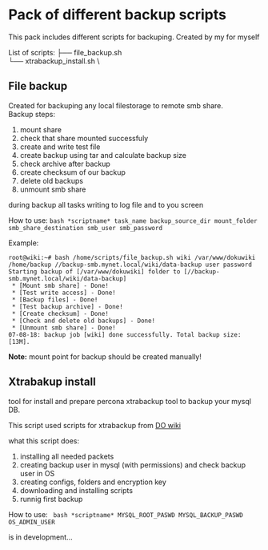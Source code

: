 # Pack of different backup scripts

This pack includes different scripts for backuping. Created by my for myself

List of scripts:
├── file_backup.sh \
└── xtrabackup_install.sh \

## File backup

Created for backuping any local filestorage to remote smb share. \
Backup steps:
1. mount share
2. check that share mounted successfuly
3. create and write test file
4. create backup using tar and calculate backup size
5. check archive after backup
6. create checksum of our backup
7. delete old backups
8. unmount smb share

during backup all tasks writing to log file and to you screen

How to use: ```bash *scriptname* task_name backup_source_dir mount_folder smb_share_destination smb_user smb_password```

Example:
```
root@wiki:~# bash /home/scripts/file_backup.sh wiki /var/www/dokuwiki /home/backup //backup-smb.mynet.local/wiki/data-backup user password
Starting backup of [/var/www/dokuwiki] folder to [//backup-smb.mynet.local/wiki/data-backup]
 * [Mount smb share] - Done!
 * [Test write access] - Done!
 * [Backup files] - Done!
 * [Test backup archive] - Done!
 * [Create checksum] - Done!
 * [Check and delete old backups] - Done!
 * [Unmount smb share] - Done!
07-08-18: backup job [wiki] done successfully. Total backup size: [13M]. 

```
**Note:** mount point for backup should be created manually!

## Xtrabakup install

tool for install and prepare percona xtrabackup tool to backup your mysql DB.

This script used scripts for xtrabackup from [DO wiki](https://www.digitalocean.com/community/tutorials/how-to-configure-mysql-backups-with-percona-xtrabackup-on-ubuntu-16-04)

what this script does:
1. installing all needed packets
2. creating backup user in mysql (with permissions) and check backup user in OS
3. creating configs, folders and encryption key
4. downloading and installing scripts
4. runnig first backup

How to use: ``` bash *scriptname* MYSQL_ROOT_PASWD MYSQL_BACKUP_PASWD OS_ADMIN_USER```

is in development...